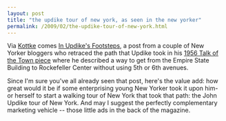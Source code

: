 ```yaml
---
layout: post
title: "the updike tour of new york, as seen in the new yorker"
permalink: /2009/02/the-updike-tour-of-new-york.html
---
```


<p>Via <a href="http://www.kottke.org/09/02/updikes-urban-bushwhack">Kottke</a> comes <a href="http://www.newyorker.com/online/blogs/books/2009/02/remembering-upd-6.html">In Updike's Footsteps</a>, a post from a couple of New Yorker bloggers who retraced the path that Updike took in his <a href="http://www.kottke.org/09/02/updikes-urban-bushwhack">1956 Talk of the Town piece</a> where he described a way to get from the Empire State Building to Rockefeller Center without using 5th or 6th avenues.</p>

<p>Since I'm sure you've all already seen that post, here's the value add:  how great would it be if some enterprising young New Yorker took it upon him- or herself to start a walking tour of New York that took that path:  the John Updike tour of New York.  And may I suggest the perfectly complementary marketing vehicle -- those little ads in the back of the magazine.</p>



